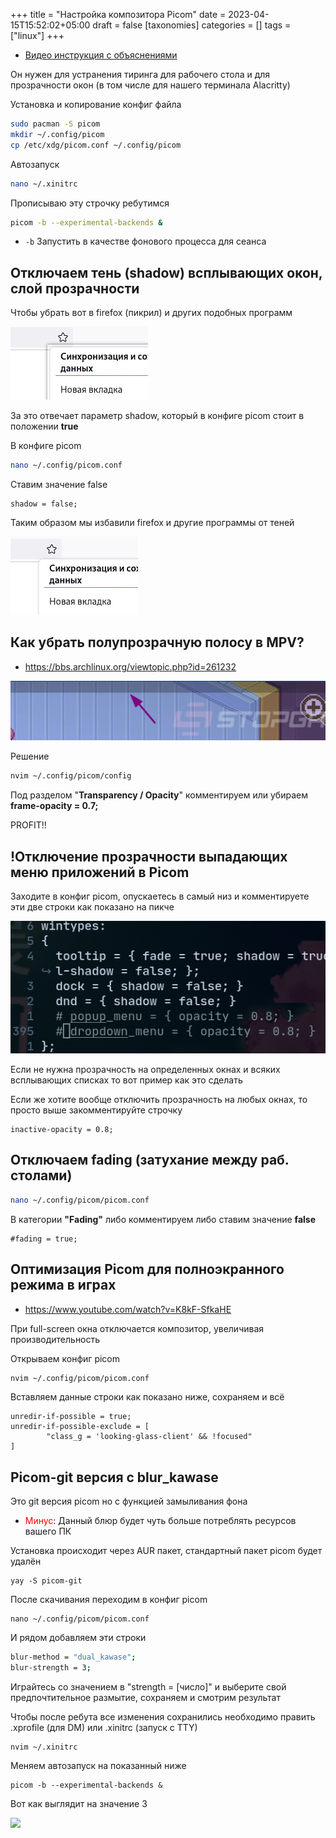 +++
title = "Настройка композитора Picom"
date = 2023-04-15T15:52:02+05:00
draft = false
[taxonomies]
categories = []
tags = ["linux"]
+++

- [Видео инструкция с объяснениями](https://www.youtube.com/watch?v=t6Klg7CvUxA&t=419s)

Он нужен для устранения тиринга для рабочего стола и для прозрачности окон (в том числе для нашего терминала Alacritty)

Установка и копирование конфиг файла

```sh
sudo pacman -S picom
mkdir ~/.config/picom
cp /etc/xdg/picom.conf ~/.config/picom
```

Автозапуск

```sh
nano ~/.xinitrc
```

Прописываю эту строчку ребутимся

```sh
picom -b --experimental-backends &
```

- `-b` Запустить в качестве фонового процесса для сеанса

## Отключаем тень (shadow) всплывающих окон, слой прозрачности

Чтобы убрать вот в firefox (пикрил) и других подобных программ

![](/images/compositor-picom/shadow-before.png)

За это отвечает параметр shadow, который в конфиге picom стоит в положении **true**

В конфиге picom

```sh
nano ~/.config/picom.conf
```

Ставим значение false

```
shadow = false;
```

Таким образом мы избавили firefox и другие программы от теней

![](/images/compositor-picom/shadow-after.png)

## Как убрать полупрозрачную полосу в MPV?

- https://bbs.archlinux.org/viewtopic.php?id=261232

![](/images/compositor-picom/white-line-on-mpv.png)

Решение

```sh
nvim ~/.config/picom/config
```

Под разделом "**Transparency / Opacity**" комментируем или убираем **frame-opacity = 0.7;**

PROFIT!!

## !Отключение прозрачности выпадающих меню приложений в Picom

Заходите в конфиг picom, опускаетесь в самый низ и комментируете эти две строки как показано на пикче

![](/images/compositor-picom/disable-transparency-dropdown-menu.png)

Если не нужна прозрачность на определенных окнах и всяких всплывающих списках то вот пример как это сделать

Если же хотите вообще отключить прозрачность на любых окнах, то просто выше закомментируйте строчку

```
inactive-opacity = 0.8;
```

## Отключаем fading (затухание между раб. столами)

```sh
nano ~/.config/picom/picom.conf
```

В категории **"Fading"** либо комментируем либо ставим значение **false**

```
#fading = true;
```

## Оптимизация Picom для полноэкранного режима в играх

- https://www.youtube.com/watch?v=K8kF-SfkaHE

При full-screen окна отключается композитор, увеличивая производительность

Открываем конфиг picom

```sh
nvim ~/.config/picom/picom.conf
```

Вставляем данные строки как показано ниже, сохраняем и всё

```
unredir-if-possible = true;
unredir-if-possible-exclude = [
        "class_g = 'looking-glass-client' && !focused"
]
```

## Picom-git версия с blur_kawase

Это git версия picom но с функцией замыливания фона

- <font color="red">Минус</font>: Данный блюр будет чуть больше потреблять ресурсов вашего ПК

Установка происходит через AUR пакет, стандартный пакет picom будет удалён

```
yay -S picom-git
```

После скачивания переходим в конфиг picom

```
nano ~/.config/picom/picom.conf
```

И рядом добавляем эти строки

```sh
blur-method = "dual_kawase";
blur-strength = 3;
```

Играйтесь со значением в "strength = [число]" и выберите свой предпочтительное размытие, сохраняем и смотрим результат

Чтобы после ребута все изменения сохранились необходимо править .xprofile (для DM) или .xinitrc (запуск с TTY)

```
nvim ~/.xinitrc
```

Меняем автозапуск на показанный ниже

```
picom -b --experimental-backends &
```

Вот как выглядит на значение 3

![](/images/compositor-picom/blur-picom.png)
